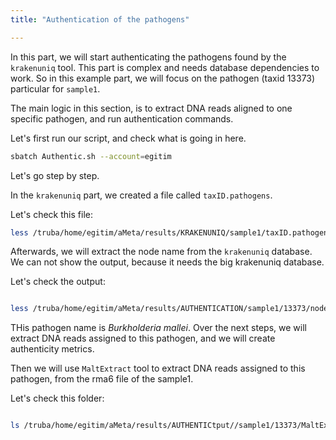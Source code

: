 ```yaml
---
title: "Authentication of the pathogens"

---
```


In this part, we will start authenticating the pathogens found by the `krakenuniq` tool. This part is complex and needs database dependencies to work. So in this example part, we will focus on the pathogen (taxid 13373) particular for `sample1`.

The main logic in this section, is to extract DNA reads aligned to one specific pathogen, and run authentication commands.

Let's first run our script, and check what is going in here.

```bash
sbatch Authentic.sh --account=egitim  
```

Let's go step by step.

In the `krakenuniq` part, we created a file called `taxID.pathogens`.

Let's check this file:

```bash
less /truba/home/egitim/aMeta/results/KRAKENUNIQ/sample1/taxID.pathogens
```

Afterwards, we will extract the node name from the `krakenuniq` database. We can not show the output, because it needs the big krakenuniq database.

Let's check the output:

```bash

less /truba/home/egitim/aMeta/results/AUTHENTICATION/sample1/13373/node_list.txt

```

THis pathogen name is *Burkholderia mallei*. Over the next steps, we will extract DNA reads assigned to this pathogen, and we will create authenticity metrics.

Then we will use `MaltExtract` tool to extract DNA reads assigned to this pathogen, from the rma6 file of the sample1.

Let's check this folder:

```bash

ls /truba/home/egitim/aMeta/results/AUTHENTICtput//sample1/13373/MaltExtract_out
```